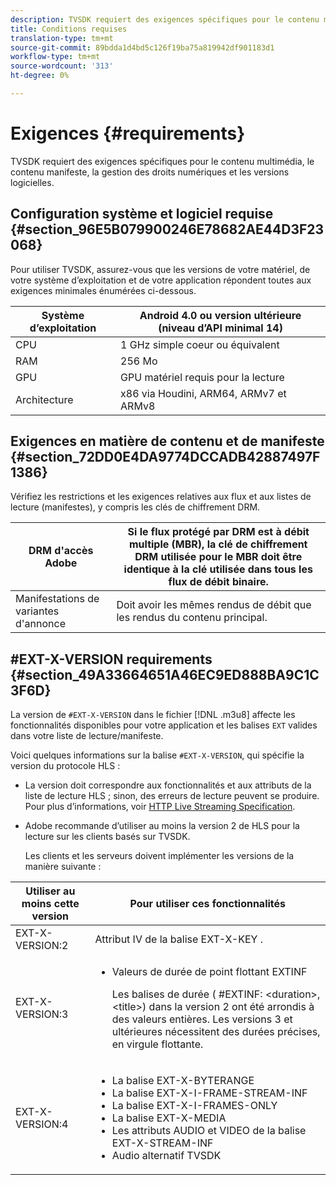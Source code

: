 ```yaml
---
description: TVSDK requiert des exigences spécifiques pour le contenu multimédia, le contenu manifeste, la gestion des droits numériques et les versions logicielles.
title: Conditions requises
translation-type: tm+mt
source-git-commit: 89bdda1d4bd5c126f19ba75a819942df901183d1
workflow-type: tm+mt
source-wordcount: '313'
ht-degree: 0%

---
```



# Exigences {#requirements}

TVSDK requiert des exigences spécifiques pour le contenu multimédia, le contenu manifeste, la gestion des droits numériques et les versions logicielles.

## Configuration système et logiciel requise {#section_96E5B079900246E78682AE44D3F23068}

Pour utiliser TVSDK, assurez-vous que les versions de votre matériel, de votre système d’exploitation et de votre application répondent toutes aux exigences minimales énumérées ci-dessous.

| Système d’exploitation | Android 4.0 ou version ultérieure (niveau d’API minimal 14) |
|---|---|
| CPU | 1 GHz simple coeur ou équivalent |
| RAM | 256 Mo |
| GPU | GPU matériel requis pour la lecture |
| Architecture | x86 via Houdini, ARM64, ARMv7 et ARMv8 |

## Exigences en matière de contenu et de manifeste {#section_72DD0E4DA9774DCCADB42887497F1386}

Vérifiez les restrictions et les exigences relatives aux flux et aux listes de lecture (manifestes), y compris les clés de chiffrement DRM.

| DRM d&#39;accès Adobe | Si le flux protégé par DRM est à débit multiple (MBR), la clé de chiffrement DRM utilisée pour le MBR doit être identique à la clé utilisée dans tous les flux de débit binaire. |
|---|---|
| Manifestations de variantes d&#39;annonce | Doit avoir les mêmes rendus de débit que les rendus du contenu principal. |

## #EXT-X-VERSION requirements {#section_49A33664651A46EC9ED888BA9C1C3F6D}

La version de `#EXT-X-VERSION` dans le fichier [!DNL .m3u8] affecte les fonctionnalités disponibles pour votre application et les balises `EXT` valides dans votre liste de lecture/manifeste.

Voici quelques informations sur la balise `#EXT-X-VERSION`, qui spécifie la version du protocole HLS :

* La version doit correspondre aux fonctionnalités et aux attributs de la liste de lecture HLS ; sinon, des erreurs de lecture peuvent se produire. Pour plus d’informations, voir [HTTP Live Streaming Specification](https://datatracker.ietf.org/doc/draft-pantos-http-live-streaming/?include_text=1).
* Adobe recommande d’utiliser au moins la version 2 de HLS pour la lecture sur les clients basés sur TVSDK.

   Les clients et les serveurs doivent implémenter les versions de la manière suivante :

<table frame="all" colsep="1" rowsep="1" id="table_62EB98EDD9DE49EC84CB1C7D59BC40E6"> 
 <thead> 
  <tr rowsep="1"> 
   <th colname="1" class="entry"> Utiliser au moins cette version </th> 
   <th colname="2" class="entry"> Pour utiliser ces fonctionnalités </th> 
  </tr> 
 </thead>
 <tbody> 
  <tr rowsep="1"> 
   <td colname="1"> <span class="codeph"> EXT-X-VERSION:2  </span> </td> 
   <td colname="2"> Attribut IV de la balise <span class="codeph"> EXT-X-KEY </span>. </td> 
  </tr> 
  <tr rowsep="1"> 
   <td colname="1"> <span class="codeph"> EXT-X-VERSION:3  </span> </td> 
   <td colname="2"> 
    <ul id="ul_C9500D3F934848639C204BF248F139FF"> 
     <li id="li_535A7E3FABCB46FE872A7EA5DE2A1784">Valeurs de durée de point flottant <span class="codeph"> EXTINF </span> <p>Les balises de durée ( <span class="codeph"> #EXTINF: </span>&lt;duration&gt;,&lt;title&gt;) dans la version 2 ont été arrondis à des valeurs entières. Les versions 3 et ultérieures nécessitent des durées précises, en virgule flottante. </p> </li> 
    </ul> </td> 
  </tr> 
  <tr rowsep="0"> 
   <td colname="1"> <span class="codeph"> EXT-X-VERSION:4  </span> </td> 
   <td colname="2"> 
    <ul id="ul_3355A6CBBE2141DDB92660BB4B604D70"> 
     <li id="li_5E73D41AF6DC4CEE88D6C029FFCFC350">La balise <span class="codeph"> EXT-X-BYTERANGE </span> </li> 
     <li id="li_BF5141F516F749E5890860D487EB5287">La balise <span class="codeph"> EXT-X-I-FRAME-STREAM-INF </span> </li> 
     <li id="li_E0D399A13812499B94107CDE62998EE9">La balise <span class="codeph"> EXT-X-I-FRAMES-ONLY </span> </li> 
     <li id="li_A7783AFF99854EFBBAECD2967E4CBF2B">La balise <span class="codeph"> EXT-X-MEDIA </span> </li> 
     <li id="li_15AE652F33C1454AA90DDC65E7D6C2FD">Les attributs <span class="codeph"> AUDIO </span> et <span class="codeph"> VIDEO </span> de la balise <span class="codeph"> EXT-X-STREAM-INF </span> </li> 
     <li id="li_DB2A7847D5884F6E91FD9E78101FBCA5">Audio alternatif TVSDK </li> 
    </ul> </td> 
  </tr> 
 </tbody> 
</table>

